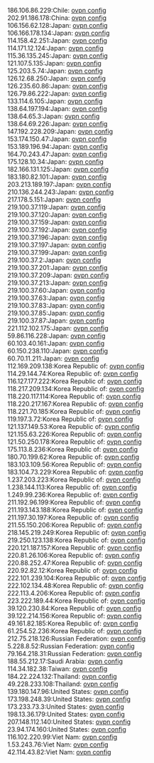 186.106.86.229:Chile: [ovpn config](vpn/186_106_86_229.ovpn)  
202.91.186.178:China: [ovpn config](vpn/202_91_186_178.ovpn)  
106.156.62.128:Japan: [ovpn config](vpn/106_156_62_128.ovpn)  
106.166.178.134:Japan: [ovpn config](vpn/106_166_178_134.ovpn)  
114.158.42.251:Japan: [ovpn config](vpn/114_158_42_251.ovpn)  
114.171.12.124:Japan: [ovpn config](vpn/114_171_12_124.ovpn)  
115.36.135.245:Japan: [ovpn config](vpn/115_36_135_245.ovpn)  
121.107.5.135:Japan: [ovpn config](vpn/121_107_5_135.ovpn)  
125.203.5.74:Japan: [ovpn config](vpn/125_203_5_74.ovpn)  
126.12.68.250:Japan: [ovpn config](vpn/126_12_68_250.ovpn)  
126.235.60.86:Japan: [ovpn config](vpn/126_235_60_86.ovpn)  
126.79.86.222:Japan: [ovpn config](vpn/126_79_86_222.ovpn)  
133.114.6.105:Japan: [ovpn config](vpn/133_114_6_105.ovpn)  
138.64.197.194:Japan: [ovpn config](vpn/138_64_197_194.ovpn)  
138.64.65.3:Japan: [ovpn config](vpn/138_64_65_3.ovpn)  
138.64.69.226:Japan: [ovpn config](vpn/138_64_69_226.ovpn)  
147.192.228.209:Japan: [ovpn config](vpn/147_192_228_209.ovpn)  
153.174.150.47:Japan: [ovpn config](vpn/153_174_150_47.ovpn)  
153.189.196.94:Japan: [ovpn config](vpn/153_189_196_94.ovpn)  
164.70.243.47:Japan: [ovpn config](vpn/164_70_243_47.ovpn)  
175.128.10.34:Japan: [ovpn config](vpn/175_128_10_34.ovpn)  
182.166.131.125:Japan: [ovpn config](vpn/182_166_131_125.ovpn)  
183.180.82.101:Japan: [ovpn config](vpn/183_180_82_101.ovpn)  
203.213.189.197:Japan: [ovpn config](vpn/203_213_189_197.ovpn)  
210.136.244.243:Japan: [ovpn config](vpn/210_136_244_243.ovpn)  
217.178.5.151:Japan: [ovpn config](vpn/217_178_5_151.ovpn)  
219.100.37.119:Japan: [ovpn config](vpn/219_100_37_119.ovpn)  
219.100.37.120:Japan: [ovpn config](vpn/219_100_37_120.ovpn)  
219.100.37.159:Japan: [ovpn config](vpn/219_100_37_159.ovpn)  
219.100.37.192:Japan: [ovpn config](vpn/219_100_37_192.ovpn)  
219.100.37.196:Japan: [ovpn config](vpn/219_100_37_196.ovpn)  
219.100.37.197:Japan: [ovpn config](vpn/219_100_37_197.ovpn)  
219.100.37.199:Japan: [ovpn config](vpn/219_100_37_199.ovpn)  
219.100.37.2:Japan: [ovpn config](vpn/219_100_37_2.ovpn)  
219.100.37.201:Japan: [ovpn config](vpn/219_100_37_201.ovpn)  
219.100.37.209:Japan: [ovpn config](vpn/219_100_37_209.ovpn)  
219.100.37.213:Japan: [ovpn config](vpn/219_100_37_213.ovpn)  
219.100.37.60:Japan: [ovpn config](vpn/219_100_37_60.ovpn)  
219.100.37.63:Japan: [ovpn config](vpn/219_100_37_63.ovpn)  
219.100.37.83:Japan: [ovpn config](vpn/219_100_37_83.ovpn)  
219.100.37.85:Japan: [ovpn config](vpn/219_100_37_85.ovpn)  
219.100.37.87:Japan: [ovpn config](vpn/219_100_37_87.ovpn)  
221.112.102.175:Japan: [ovpn config](vpn/221_112_102_175.ovpn)  
59.86.116.228:Japan: [ovpn config](vpn/59_86_116_228.ovpn)  
60.103.40.161:Japan: [ovpn config](vpn/60_103_40_161.ovpn)  
60.150.238.110:Japan: [ovpn config](vpn/60_150_238_110.ovpn)  
60.70.11.211:Japan: [ovpn config](vpn/60_70_11_211.ovpn)  
112.169.209.138:Korea Republic of: [ovpn config](vpn/112_169_209_138.ovpn)  
114.29.144.74:Korea Republic of: [ovpn config](vpn/114_29_144_74.ovpn)  
116.127.177.222:Korea Republic of: [ovpn config](vpn/116_127_177_222.ovpn)  
118.217.209.134:Korea Republic of: [ovpn config](vpn/118_217_209_134.ovpn)  
118.220.117.114:Korea Republic of: [ovpn config](vpn/118_220_117_114.ovpn)  
118.220.217.167:Korea Republic of: [ovpn config](vpn/118_220_217_167.ovpn)  
118.221.70.185:Korea Republic of: [ovpn config](vpn/118_221_70_185.ovpn)  
119.197.3.72:Korea Republic of: [ovpn config](vpn/119_197_3_72.ovpn)  
121.137.149.53:Korea Republic of: [ovpn config](vpn/121_137_149_53.ovpn)  
121.155.63.226:Korea Republic of: [ovpn config](vpn/121_155_63_226.ovpn)  
121.50.250.178:Korea Republic of: [ovpn config](vpn/121_50_250_178.ovpn)  
175.113.8.236:Korea Republic of: [ovpn config](vpn/175_113_8_236.ovpn)  
180.70.199.62:Korea Republic of: [ovpn config](vpn/180_70_199_62.ovpn)  
183.103.109.56:Korea Republic of: [ovpn config](vpn/183_103_109_56.ovpn)  
183.104.73.229:Korea Republic of: [ovpn config](vpn/183_104_73_229.ovpn)  
1.237.203.223:Korea Republic of: [ovpn config](vpn/1_237_203_223.ovpn)  
1.238.144.113:Korea Republic of: [ovpn config](vpn/1_238_144_113.ovpn)  
1.249.99.236:Korea Republic of: [ovpn config](vpn/1_249_99_236.ovpn)  
211.192.96.199:Korea Republic of: [ovpn config](vpn/211_192_96_199.ovpn)  
211.193.143.188:Korea Republic of: [ovpn config](vpn/211_193_143_188.ovpn)  
211.197.30.197:Korea Republic of: [ovpn config](vpn/211_197_30_197.ovpn)  
211.55.150.206:Korea Republic of: [ovpn config](vpn/211_55_150_206.ovpn)  
218.145.219.249:Korea Republic of: [ovpn config](vpn/218_145_219_249.ovpn)  
219.250.123.138:Korea Republic of: [ovpn config](vpn/219_250_123_138.ovpn)  
220.121.187.157:Korea Republic of: [ovpn config](vpn/220_121_187_157.ovpn)  
220.81.26.106:Korea Republic of: [ovpn config](vpn/220_81_26_106.ovpn)  
220.88.252.47:Korea Republic of: [ovpn config](vpn/220_88_252_47.ovpn)  
220.92.82.12:Korea Republic of: [ovpn config](vpn/220_92_82_12.ovpn)  
222.101.239.104:Korea Republic of: [ovpn config](vpn/222_101_239_104.ovpn)  
222.102.134.48:Korea Republic of: [ovpn config](vpn/222_102_134_48.ovpn)  
222.113.4.206:Korea Republic of: [ovpn config](vpn/222_113_4_206.ovpn)  
223.222.189.44:Korea Republic of: [ovpn config](vpn/223_222_189_44.ovpn)  
39.120.230.84:Korea Republic of: [ovpn config](vpn/39_120_230_84.ovpn)  
39.122.214.156:Korea Republic of: [ovpn config](vpn/39_122_214_156.ovpn)  
49.161.82.185:Korea Republic of: [ovpn config](vpn/49_161_82_185.ovpn)  
61.254.52.236:Korea Republic of: [ovpn config](vpn/61_254_52_236.ovpn)  
212.75.218.126:Russian Federation: [ovpn config](vpn/212_75_218_126.ovpn)  
5.228.8.52:Russian Federation: [ovpn config](vpn/5_228_8_52.ovpn)  
79.164.218.31:Russian Federation: [ovpn config](vpn/79_164_218_31.ovpn)  
188.55.212.17:Saudi Arabia: [ovpn config](vpn/188_55_212_17.ovpn)  
114.34.182.38:Taiwan: [ovpn config](vpn/114_34_182_38.ovpn)  
184.22.224.132:Thailand: [ovpn config](vpn/184_22_224_132.ovpn)  
49.228.233.108:Thailand: [ovpn config](vpn/49_228_233_108.ovpn)  
139.180.147.96:United States: [ovpn config](vpn/139_180_147_96.ovpn)  
173.198.248.39:United States: [ovpn config](vpn/173_198_248_39.ovpn)  
173.233.73.3:United States: [ovpn config](vpn/173_233_73_3.ovpn)  
198.13.36.179:United States: [ovpn config](vpn/198_13_36_179.ovpn)  
207.148.112.140:United States: [ovpn config](vpn/207_148_112_140.ovpn)  
23.94.174.160:United States: [ovpn config](vpn/23_94_174_160.ovpn)  
116.102.220.99:Viet Nam: [ovpn config](vpn/116_102_220_99.ovpn)  
1.53.243.76:Viet Nam: [ovpn config](vpn/1_53_243_76.ovpn)  
42.114.43.82:Viet Nam: [ovpn config](vpn/42_114_43_82.ovpn)  
